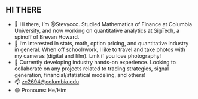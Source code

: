 ## HI THERE
- 👋 Hi there, I’m @Stevyccc. Studied Mathematics of Finance at Columbia University, and now working on quantitative analytics at SigTech, a spinoff of Brevan Howard.
- 👀 I’m interested in stats, math, option pricing, and quantitative industry in general. When off school/work, I like to travel and take photos with my cameras (digital and film). Lmk if you love photography!
- 🌱 Currently developing industry hands-on experience. Looking to collaborate on any projects related to trading strategies, signal generation, financial/statistical modeling, and others!
- 📫 zc2694@columbia.edu
- 😄 Pronouns: He/Him

<!---
Stevyccc/Stevyccc is a ✨ special ✨ repository because its `README.md` (this file) appears on your GitHub profile.
You can click the Preview link to take a look at your changes.
--->
